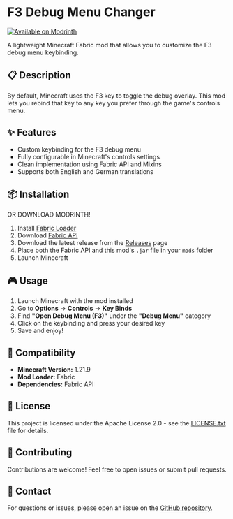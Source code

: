 # F3 Debug Menu Changer

[![Available on Modrinth](https://cdn.jsdelivr.net/npm/@intergrav/devins-badges@3/assets/cozy/available/modrinth_vector.svg)](https://modrinth.com/mod/f3-changer)

A lightweight Minecraft Fabric mod that allows you to customize the F3 debug menu keybinding.

## 📋 Description

By default, Minecraft uses the F3 key to toggle the debug overlay. This mod lets you rebind that key to any key you prefer through the game's controls menu.

## ✨ Features

- Custom keybinding for the F3 debug menu
- Fully configurable in Minecraft's controls settings
- Clean implementation using Fabric API and Mixins
- Supports both English and German translations

## 📦 Installation

OR DOWNLOAD MODRINTH!

1. Install [Fabric Loader](https://fabricmc.net/use/)
2. Download [Fabric API](https://modrinth.com/mod/fabric-api)
3. Download the latest release from the [Releases](https://github.com/jonaslpeuu/f3-changer/releases) page
4. Place both the Fabric API and this mod's `.jar` file in your `mods` folder
5. Launch Minecraft

## 🎮 Usage

1. Launch Minecraft with the mod installed
2. Go to **Options** → **Controls** → **Key Binds**
3. Find **"Open Debug Menu (F3)"** under the **"Debug Menu"** category
4. Click on the keybinding and press your desired key
5. Save and enjoy!

## 🔧 Compatibility

- **Minecraft Version:** 1.21.9
- **Mod Loader:** Fabric
- **Dependencies:** Fabric API

## 📝 License

This project is licensed under the Apache License 2.0 - see the [LICENSE.txt](LICENSE.txt) file for details.

## 🤝 Contributing

Contributions are welcome! Feel free to open issues or submit pull requests.

## 📧 Contact

For questions or issues, please open an issue on the [GitHub repository](https://github.com/jonaslpeuu/f3-changer/issues).

